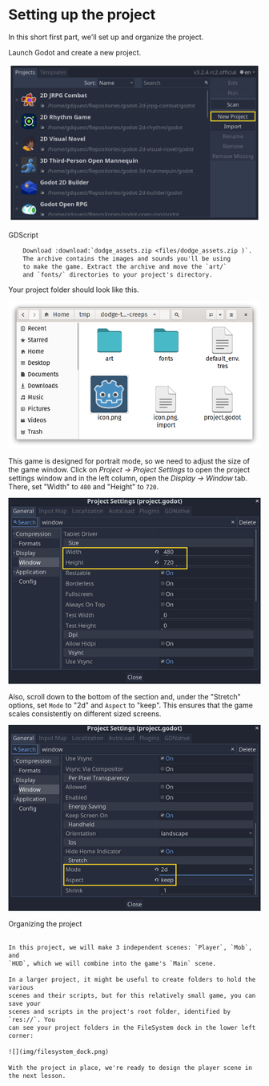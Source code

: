 

Setting up the project
======================

In this short first part, we'll set up and organize the project.

Launch Godot and create a new project.

![](img/new-project-button.png)

GDScript

```
    Download :download:`dodge_assets.zip <files/dodge_assets.zip )`.
    The archive contains the images and sounds you'll be using
    to make the game. Extract the archive and move the `art/`
    and `fonts/` directories to your project's directory.
```

Your project folder should look like this.

![](img/folder-content.png)

This game is designed for portrait mode, so we need to adjust the size of the
game window. Click on *Project -> Project Settings* to open the project settings
window and in the left column, open the *Display -> Window* tab. There, set
"Width" to `480` and "Height" to `720`.

![](img/setting-project-width-and-height.png)

Also, scroll down to the bottom of the section and, under the "Stretch" options,
set `Mode` to "2d" and `Aspect` to "keep". This ensures that the game scales
consistently on different sized screens.

![](img/setting-stretch-mode.png)

Organizing the project
~~~~~~~~~~~~~~~~~~~~~~

In this project, we will make 3 independent scenes: `Player`, `Mob`, and
`HUD`, which we will combine into the game's `Main` scene.

In a larger project, it might be useful to create folders to hold the various
scenes and their scripts, but for this relatively small game, you can save your
scenes and scripts in the project's root folder, identified by `res://`. You
can see your project folders in the FileSystem dock in the lower left corner:

![](img/filesystem_dock.png)

With the project in place, we're ready to design the player scene in the next lesson.

